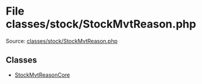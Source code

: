 File classes/stock/StockMvtReason.php
=========

Source: [classes/stock/StockMvtReason.php](https://github.com/PrestaShop/PrestaShop/blob/1.6.0.3/classes/stock/StockMvtReason.php)


Classes
-------

* [StockMvtReasonCore](class.StockMvtReasonCore.md)

